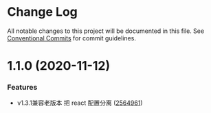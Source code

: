 # Change Log

All notable changes to this project will be documented in this file.
See [Conventional Commits](https://conventionalcommits.org) for commit guidelines.

# 1.1.0 (2020-11-12)


### Features

* v1.3.1兼容老版本 把 react 配置分离 ([2564961](https://github.com/efoxTeam/emp/commit/2564961d9aaed311670b42e0da6e7c6e14fdcb85))
